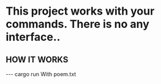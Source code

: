 # This project works with your commands. There is no any interface..

## HOW IT WORKS

--- cargo run With poem.txt
